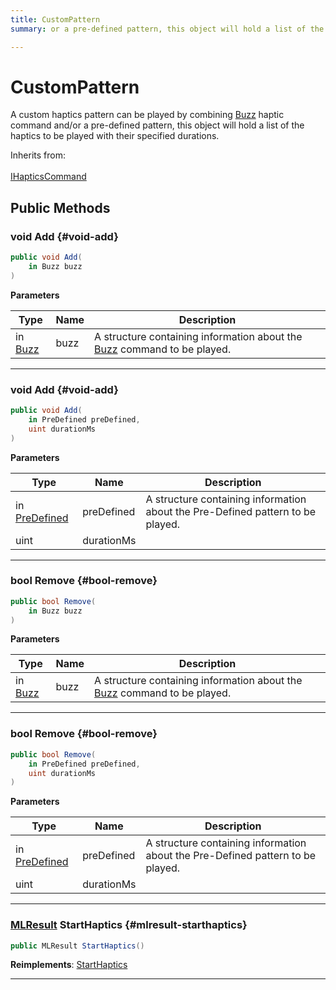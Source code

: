 ```yaml
---
title: CustomPattern
summary: or a pre-defined pattern, this object will hold a list of the haptics to be played with their specified durations. 

---
```


# CustomPattern




A custom haptics pattern can be played by combining [Buzz](/versioned_docs/version-03-Jan-2023/unity-api/api/UnityEngine.XR.MagicLeap/InputSubsystem/Extensions/Haptics/UnityEngine.XR.MagicLeap.InputSubsystem.Extensions.Haptics.Buzz.md) haptic command and/or a pre-defined pattern, this object will hold a list of the haptics to be played with their specified durations.   


Inherits from: <br></br>[IHapticsCommand](/versioned_docs/version-03-Jan-2023/unity-api/api/UnityEngine.XR.MagicLeap/InputSubsystem/Extensions/Haptics/UnityEngine.XR.MagicLeap.InputSubsystem.Extensions.Haptics.IHapticsCommand.md)




## Public Methods

### void Add {#void-add}

```csharp
public void Add(
    in Buzz buzz
)
```


**Parameters**

| Type | Name  | Description  | 
|--|--|--|
| in [Buzz](/versioned_docs/version-03-Jan-2023/unity-api/api/UnityEngine.XR.MagicLeap/InputSubsystem/Extensions/Haptics/UnityEngine.XR.MagicLeap.InputSubsystem.Extensions.Haptics.Buzz.md) |buzz|A structure containing information about the [Buzz](/versioned_docs/version-03-Jan-2023/unity-api/api/UnityEngine.XR.MagicLeap/InputSubsystem/Extensions/Haptics/UnityEngine.XR.MagicLeap.InputSubsystem.Extensions.Haptics.Buzz.md) command to be played. |






-----------

### void Add {#void-add}

```csharp
public void Add(
    in PreDefined preDefined,
    uint durationMs
)
```


**Parameters**

| Type | Name  | Description  | 
|--|--|--|
| in [PreDefined](/versioned_docs/version-03-Jan-2023/unity-api/api/UnityEngine.XR.MagicLeap/InputSubsystem/Extensions/Haptics/UnityEngine.XR.MagicLeap.InputSubsystem.Extensions.Haptics.PreDefined.md) |preDefined|A structure containing information about the Pre-Defined pattern to be played. |
| uint |durationMs||






-----------

### bool Remove {#bool-remove}

```csharp
public bool Remove(
    in Buzz buzz
)
```


**Parameters**

| Type | Name  | Description  | 
|--|--|--|
| in [Buzz](/versioned_docs/version-03-Jan-2023/unity-api/api/UnityEngine.XR.MagicLeap/InputSubsystem/Extensions/Haptics/UnityEngine.XR.MagicLeap.InputSubsystem.Extensions.Haptics.Buzz.md) |buzz|A structure containing information about the [Buzz](/versioned_docs/version-03-Jan-2023/unity-api/api/UnityEngine.XR.MagicLeap/InputSubsystem/Extensions/Haptics/UnityEngine.XR.MagicLeap.InputSubsystem.Extensions.Haptics.Buzz.md) command to be played. |






-----------

### bool Remove {#bool-remove}

```csharp
public bool Remove(
    in PreDefined preDefined,
    uint durationMs
)
```


**Parameters**

| Type | Name  | Description  | 
|--|--|--|
| in [PreDefined](/versioned_docs/version-03-Jan-2023/unity-api/api/UnityEngine.XR.MagicLeap/InputSubsystem/Extensions/Haptics/UnityEngine.XR.MagicLeap.InputSubsystem.Extensions.Haptics.PreDefined.md) |preDefined|A structure containing information about the Pre-Defined pattern to be played. |
| uint |durationMs||






-----------

### [MLResult](/versioned_docs/version-03-Jan-2023/unity-api/api/UnityEngine.XR.MagicLeap/UnityEngine.XR.MagicLeap.MLResult.md) StartHaptics {#mlresult-starthaptics}

```csharp
public MLResult StartHaptics()
```




**Reimplements**: [StartHaptics](/versioned_docs/version-03-Jan-2023/unity-api/api/UnityEngine.XR.MagicLeap/InputSubsystem/Extensions/Haptics/UnityEngine.XR.MagicLeap.InputSubsystem.Extensions.Haptics.IHapticsCommand.md#mlresult-starthaptics)



-----------

